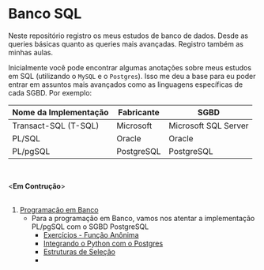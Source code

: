 # Banco SQL
 
Neste repositório registro os meus estudos de banco de dados. Desde as queries básicas quanto as queries mais avançadas.
Registro também as minhas aulas.

Inicialmente você pode encontrar algumas anotações sobre meus estudos em SQL (utilizando o `MySQL` e o `Postgres`). Isso me deu a base para eu poder entrar em assuntos mais avançados como as linguagens específicas de cada SGBD. Por exemplo:

Nome da Implementação | Fabricante | SGBD|
---------------------|------------|------|
Transact-SQL (T-SQL) | Microsoft | Microsoft SQL Server |
PL/SQL | Oracle | Oracle |
PL/pgSQL | PostgreSQL | PostgreSQL |

<br />

<**Em Contrução**>
<br /><br />
1. [Programação em Banco](https://github.com/cantaruttim/BancoSQL/tree/main/Programa%C3%A7%C3%A3o%20em%20Banco)
    * Para a programação em Banco, vamos nos atentar a implementação PL/pgSQL com o SGBD PostgreSQL
        - [Exercícios - Função Anônima](https://github.com/cantaruttim/BancoSQL/blob/main/Programa%C3%A7%C3%A3o%20em%20Banco/Lista%20de%20Ex%20PgBD.sql)
        - [Integrando o Python com o Postgres](https://github.com/cantaruttim/BancoSQL/tree/main/Programa%C3%A7%C3%A3o%20em%20Banco/Integra)
        - [Estruturas de Seleção](https://github.com/cantaruttim/BancoSQL/blob/main/Programa%C3%A7%C3%A3o%20em%20Banco/Estruturas_de_Selecao.sql)
        - []()
